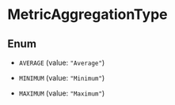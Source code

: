 

# MetricAggregationType

## Enum


* `AVERAGE` (value: `"Average"`)

* `MINIMUM` (value: `"Minimum"`)

* `MAXIMUM` (value: `"Maximum"`)



